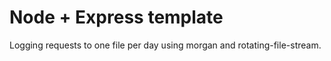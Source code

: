 # Node + Express template

Logging requests to one file per day using morgan and rotating-file-stream.
